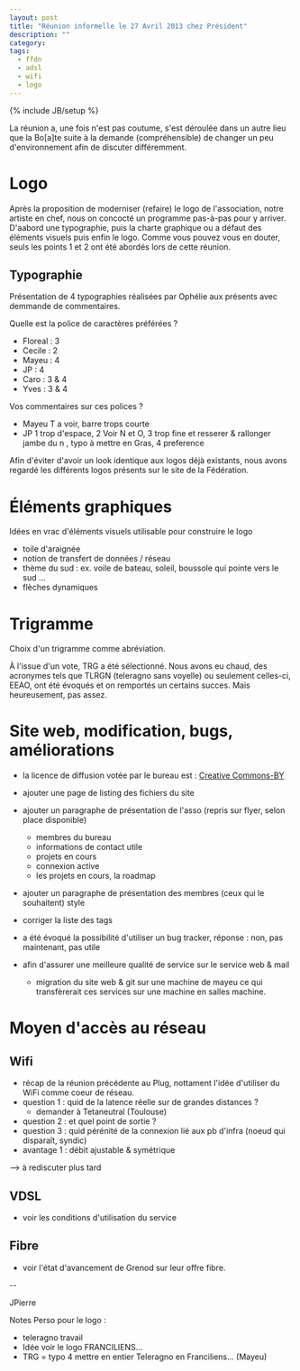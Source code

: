 ```yaml
---
layout: post
title: "Réunion informelle le 27 Avril 2013 chez Président"
description: ""
category: 
tags: 
  - ffdn
  - adsl
  - wifi
  - logo
---
```

{% include JB/setup %}

La réunion a, une fois n'est pas coutume, s'est déroulée dans un autre lieu que la Bo[a]te suite à la demande (compréhensible) de changer un peu d'environnement afin de discuter différemment.

# Logo

Après la proposition de moderniser (refaire) le logo de l'association, notre artiste en chef, nous on concocté un programme pas-à-pas pour y arriver.
D'aabord une typographie, puis la charte graphique ou a défaut des éléments visuels puis enfin le logo. Comme vous pouvez vous en douter, seuls les points 1 et 2 ont été abordés lors de cette réunion.

## Typographie

Présentation de 4 typographies réalisées par Ophélie aux présents avec demmande de commentaires.

Quelle est la police de caractères préférées ?

* Floreal	:	3
* Cecile	:	2
* Mayeu	:	4
* JP	:	4
* Caro	:	3 & 4
* Yves	:	3 & 4

Vos commentaires sur ces polices ? 
* Mayeu
	T a voir, barre trops courte
* JP
	1 trop d'espace, 
	2 Voir N et O, 
	3 trop fine et resserer & rallonger jambe du n , typo à mettre en Gras, 
	4 preference

Afin d'éviter d'avoir un look identique aux logos déjà existants, nous avons regardé les différents logos présents sur le site de la Fédération.

# Éléments graphiques

Idées en vrac d'éléments visuels utilisable pour construire le logo

* toile d'araignée
* notion de transfert de données / réseau
* thème du sud : ex. voile  de bateau, soleil, boussole qui pointe vers le sud ...
* flèches dynamiques

# Trigramme

Choix d'un trigramme comme abréviation.

À l'issue d'un vote, TRG a été sélectionné.
Nous avons eu chaud, des acronymes tels que TLRGN (teleragno sans voyelle) ou seulement celles-ci, EEAO, ont été évoqués et on remportés un certains succes. Mais heureusement, pas assez.

# Site web, modification, bugs, améliorations

* la licence de diffusion votée par le bureau est : [Creative Commons-BY](http://creativecommons.org/licenses/by/2.0/fr/)
* ajouter une page de listing des fichiers du site
* ajouter un paragraphe de présentation de l'asso (repris sur flyer, selon place disponible)
	* membres du bureau
	* informations de contact utile
	* projets en cours
	* connexion active
	* les projets en cours, la roadmap
* ajouter un paragraphe de présentation des membres (ceux qui le souhaitent) style

	<moi><mavie><mon message>

* corriger la liste des tags

* a été évoqué la possibilité d'utiliser un bug tracker, réponse : non, pas maintenant, pas utile
* afin d'assurer une meilleure qualité de service sur le service web & mail
	* migration du site web & git sur une machine de mayeu
	ce qui transfèrerait ces services sur une machine en salles machine.

# Moyen d'accès au réseau

## Wifi

* récap de la réunion précédente au Plug, nottament l'idée d'utiliser du WiFi comme coeur de réseau.
* question 1 : quid de la latence réelle sur de grandes distances ?
	* demander à Tetaneutral (Toulouse)
* question 2 : et quel point de sortie ?
* question 3 : quid pérénité de la connexion lié aux pb d'infra (noeud qui disparaît, syndic)
* avantage 1 : débit ajustable & symétrique

--> à rediscuter plus tard

## VDSL

* voir les conditions d'utilisation du service

## Fibre

* voir l'état d'avancement de Grenod sur leur offre fibre.

--

JPierre


Notes Perso pour le logo :
* teleragno travail 
* Idée voir le logo FRANCILIENS...
* TRG = typo 4 mettre en entier Teleragno en Franciliens... (Mayeu)

